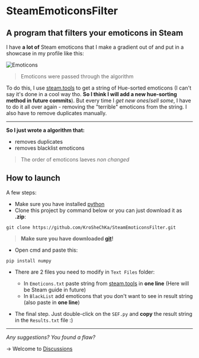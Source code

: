 # SteamEmoticonsFilter

A program that filters your emoticons in Steam
------

I have **a lot of** Steam emoticons that I make a gradient out of and put in a showcase in my profile like this:

![Emoticons](https://github.com/KroSheChKa/SteamEmoticonsFilter/assets/104899233/d2ea5fdd-2be2-4bdc-aca5-bfab1791c352)
> Emoticons were passed through the algorithm 

To do this, I use [steam.tools](https://steam.tools/mosaticon/) to get a string of Hue-sorted emoticons (I can't say it's done in a cool way tho. **So I think I will add a new hue-sorting method in future commits**). But every time I *get new ones*/*sell some*, I have to do it all over again - removing the "terrible" emoticons from the string. I also have to remove duplicates manually.

----

**So I just wrote a algorithm that:**

- removes duplicates
- removes blacklist emoticons
> The order of emoticons laeves *non changed*

## How to launch

A few steps:
- Make sure you have installed [python](https://www.python.org/downloads/)
- Clone this project by command below or you can just download it as **.zip**:
```
git clone https://github.com/KroSheChKa/SteamEmoticonsFilter.git
```
> **Make sure you have downloaded [git](https://git-scm.com/downloads)!**
- Open cmd and paste this:
```
pip install numpy
```
- There are 2 files you need to modify in `Text Files` folder:
  
  - In `Emoticons.txt` paste string from [steam.tools](https://steam.tools/mosaticon/) in **one line** (Here will be Steam guide in future)
  - In `BlackList` add emoticons that you don't want to see in result string (also paste in **one line**)

- The final step. Just double-click on the `SEF.py` and **copy** the result string in the `Results.txt` file :)

---
  
*Any suggestions? You found a flaw?*

-> Welcome to [Discussions](https://github.com/KroSheChKa/SteamEmoticonsFilter/discussions)
